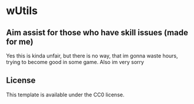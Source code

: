 # wUtils

## Aim assist for those who have skill issues (made for me)

Yes this is kinda unfair, but there is no way, that im gonna waste hours, trying to become good in some game.
Also im very sorry

## License

This template is available under the CC0 license.
